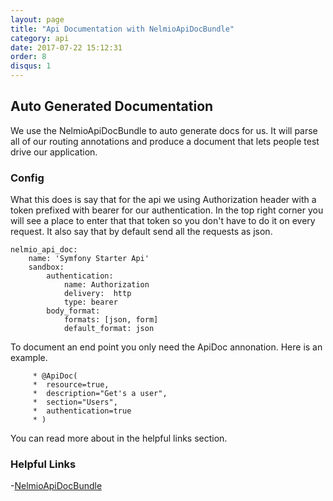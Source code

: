 ```yaml
---
layout: page
title: "Api Documentation with NelmioApiDocBundle"
category: api
date: 2017-07-22 15:12:31
order: 8
disqus: 1
---
```



## Auto Generated Documentation

We use the NelmioApiDocBundle to auto generate docs for us.  It will parse all of our routing annotations and produce a document that lets people test drive our application.

### Config

What this does is say that for the api we using Authorization header with a token prefixed with bearer for our authentication.  In the top right corner you will see a place to enter that that token so you don't have to do it on every request.  It also say that by default send all the requests as json.

```
nelmio_api_doc:
    name: 'Symfony Starter Api'
    sandbox:
        authentication:
            name: Authorization
            delivery:  http
            type: bearer
        body_format:
            formats: [json, form]
            default_format: json

```

To document an end point you only need the ApiDoc annonation.   Here is an example.

```
     * @ApiDoc(
     *  resource=true,
     *  description="Get's a user",
     *  section="Users",
     *  authentication=true
     * )
```

You can read more about in the helpful links section.

### Helpful Links

-[NelmioApiDocBundle](https://github.com/nelmio/NelmioApiDocBundle)
